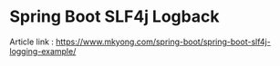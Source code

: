 # Spring Boot SLF4j Logback

Article link : https://www.mkyong.com/spring-boot/spring-boot-slf4j-logging-example/
